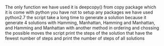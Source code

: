 The only function we have used it is deepcopy() from copy package which it is come with python 
you have not to setup any packages 
we have used python2.7 
the script take a long time to generate a solution because it generate 4 solutions with Hamming, Manhattan, Hamming and Manhattan, and Hamming and Manhattan with another method in ordering
and chossing the possible moves the script print the steps of the solution that have the fewest number of steps and print the number of steps of all solutions  

